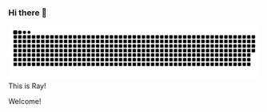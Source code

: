 ### Hi there 👋

<picture>
  <source media="(prefers-color-scheme: dark)" srcset="https://raw.githubusercontent.com/Jray937/Jray937/output/github-contribution-grid-snake-dark.svg">
  <source media="(prefers-color-scheme: light)" srcset="https://raw.githubusercontent.com/Jray937/Jray937/output/github-contribution-grid-snake.svg">
  <img alt="github contribution grid snake animation" src="https://raw.githubusercontent.com/Jray937/Jray937/output/github-contribution-grid-snake.svg">
</picture>
This is Ray!

Welcome!
<!--
**Jray937/Jray937** is a ✨ _special_ ✨ repository because its `README.md` (this file) appears on your GitHub profile.

Here are some ideas to get you started:

- 🔭 I’m currently working on ...
- 🌱 I’m currently learning ...
- 👯 I’m looking to collaborate on ...
- 🤔 I’m looking for help with ...
- 💬 Ask me about ...
- 📫 How to reach me: ...
- 😄 Pronouns: ...
- ⚡ Fun fact: ...
-->
